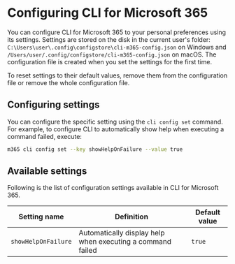 # Configuring CLI for Microsoft 365

You can configure CLI for Microsoft 365 to your personal preferences using its settings. Settings are stored on the disk in the current user's folder: `C:\Users\user\.config\configstore\cli-m365-config.json` on Windows and `/Users/user/.config/configstore/cli-m365-config.json` on macOS. The configuration file is created when you set the settings for the first time.

To reset settings to their default values, remove them from the configuration file or remove the whole configuration file.

## Configuring settings

You can configure the specific setting using the `cli config set` command. For example, to configure CLI to automatically show help when executing a command failed, execute:

```sh
m365 cli config set --key showHelpOnFailure --value true
```

## Available settings

Following is the list of configuration settings available in CLI for Microsoft 365.

Setting name|Definition|Default value
------------|----------|-------------
`showHelpOnFailure`|Automatically display help when executing a command failed|`true`
